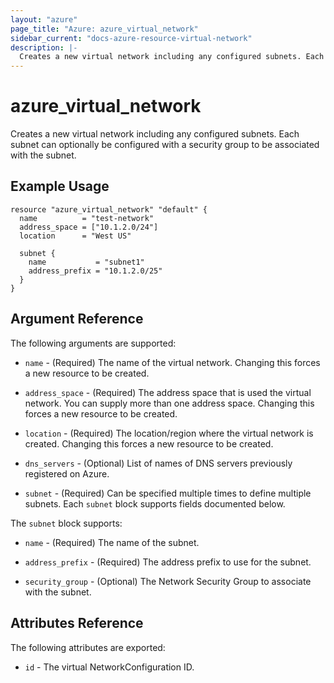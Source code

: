 ```yaml
---
layout: "azure"
page_title: "Azure: azure_virtual_network"
sidebar_current: "docs-azure-resource-virtual-network"
description: |-
  Creates a new virtual network including any configured subnets. Each subnet can optionally be configured with a security group to be associated with the subnet.
---
```


# azure\_virtual\_network

Creates a new virtual network including any configured subnets. Each subnet can
optionally be configured with a security group to be associated with the subnet.

## Example Usage

```
resource "azure_virtual_network" "default" {
  name          = "test-network"
  address_space = ["10.1.2.0/24"]
  location      = "West US"

  subnet {
    name           = "subnet1"
    address_prefix = "10.1.2.0/25"
  }
}
```

## Argument Reference

The following arguments are supported:

* `name` - (Required) The name of the virtual network. Changing this forces a
    new resource to be created.

* `address_space` - (Required) The address space that is used the virtual
    network. You can supply more than one address space. Changing this forces
    a new resource to be created.

* `location` - (Required) The location/region where the virtual network is
    created. Changing this forces a new resource to be created.

* `dns_servers` - (Optional) List of names of DNS servers previously registered
    on Azure.

* `subnet` - (Required) Can be specified multiple times to define multiple
    subnets. Each `subnet` block supports fields documented below.

The `subnet` block supports:

* `name` - (Required) The name of the subnet.

* `address_prefix` - (Required) The address prefix to use for the subnet.

* `security_group` - (Optional) The Network Security Group to associate with
    the subnet.

## Attributes Reference

The following attributes are exported:

* `id` - The virtual NetworkConfiguration ID.
